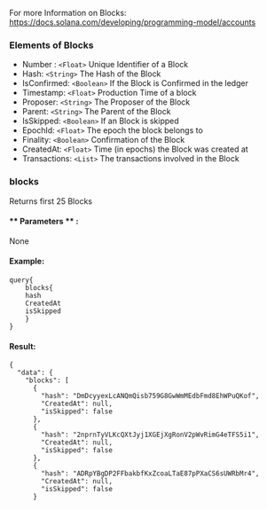 For more Information on Blocks: https://docs.solana.com/developing/programming-model/accounts



### Elements of Blocks
* Number : `<Float>` Unique Identifier of a Block 
* Hash: `<String>` The Hash of the Block
* IsConfirmed: `<Boolean>` If the Block is Confirmed in the ledger
* Timestamp: `<Float>` Production Time of a block 
* Proposer: `<String>` The Proposer of the Block
* Parent: `<String>` The Parent of the Block 
* IsSkipped: `<Boolean>` If an Block is skipped
* EpochId: `<Float>` The epoch the block belongs to
* Finality: `<Boolean>` Confirmation of the Block
* CreatedAt: `<Float>` Time (in epochs) the Block was created at  
* Transactions: `<List>` The transactions involved in the Block 


### blocks
Returns first 25 Blocks

#### ** Parameters ** : 

None 

#### Example:
```
query{
	blocks{
  	hash
    CreatedAt
    isSkipped
	}
}
```


#### Result:
```
{
  "data": {
    "blocks": [
      {
        "hash": "DmDcyyexLcANQmQisb759G8GwWmMEdbFmd8EhWPuQKof",
        "CreatedAt": null,
        "isSkipped": false
      },
      {
        "hash": "2nprnTyVLKcQXtJyj1XGEjXgRonV2pWvRimG4eTFS5i1",
        "CreatedAt": null,
        "isSkipped": false
      },
      {
        "hash": "ADRpYBgDP2FFbakbfKxZcoaLTaE87pPXaCS6sUWRbMr4",
        "CreatedAt": null,
        "isSkipped": false
      }
```

